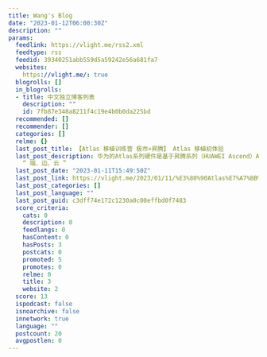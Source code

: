 ```yaml
---
title: Wang's Blog
date: "2023-01-12T06:00:30Z"
description: ""
params:
  feedlink: https://vlight.me/rss2.xml
  feedtype: rss
  feedid: 39340251abb559d5a59242e56a681fa7
  websites:
    https://vlight.me/: true
  blogrolls: []
  in_blogrolls:
  - title: 中文独立博客列表
    description: ""
    id: 7fb87e348a8211f4c19e4b0b0da225bd
  recommended: []
  recommender: []
  categories: []
  relme: {}
  last_post_title: 【Atlas 移植训练营 极市×昇腾】 Atlas 移植初体验
  last_post_description: 华为的Atlas系列硬件是基于昇腾系列（HUAWEI Ascend）AI 处理器，通过模块、标卡、小站、服务器、集群等丰富的产品形态，打造面向
    “ 端、边、云 ”
  last_post_date: "2023-01-11T15:49:50Z"
  last_post_link: https://vlight.me/2023/01/11/%E3%80%90Atlas%E7%A7%BB%E6%A4%8D%E8%AE%AD%E7%BB%83%E8%90%A5-%E6%9E%81%E5%B8%82%C3%97%E6%98%87%E8%85%BE%E3%80%91Atlas%E7%A7%BB%E6%A4%8D%E5%88%9D%E4%BD%93%E9%AA%8C/
  last_post_categories: []
  last_post_language: ""
  last_post_guid: c3dff74e172c1230a0c00effbd0f7483
  score_criteria:
    cats: 0
    description: 0
    feedlangs: 0
    hasContent: 0
    hasPosts: 3
    postcats: 0
    promoted: 5
    promotes: 0
    relme: 0
    title: 3
    website: 2
  score: 13
  ispodcast: false
  isnoarchive: false
  innetwork: true
  language: ""
  postcount: 20
  avgpostlen: 0
---
```

